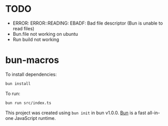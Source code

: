 # TODO
- ERROR: ERROR::READING:  EBADF: Bad file descriptor  (Bun is unable to read files)
- Bun.file not working on ubuntu
- Run build not working
# bun-macros

To install dependencies:

```bash
bun install
```

To run:

```bash
bun run src/index.ts
```

This project was created using `bun init` in bun v1.0.0. [Bun](https://bun.sh) is a fast all-in-one JavaScript runtime.
